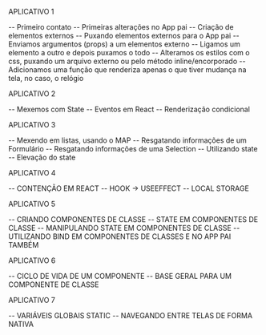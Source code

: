 
APLICATIVO 1

-- Primeiro contato
-- Primeiras alterações no App pai
-- Criação de elementos externos
-- Puxando elementos externos para o App pai
-- Enviamos argumentos (props) a um elementos externo
-- Ligamos um elemento a outro e depois puxamos o todo
-- Alteramos os estilos com o css, puxando um arquivo
externo ou pelo método inline/encorporado
-- Adicionamos uma função que renderiza apenas o que tiver
mudança na tela, no caso, o relógio

APLICATIVO 2

-- Mexemos com State
-- Eventos em React
-- Renderização condicional

APLICATIVO 3

-- Mexendo em listas, usando o MAP
-- Resgatando informações de um Formulário
-- Resgatando informações de uma Selection
-- Utilizando state
-- Elevação do state

APLICATIVO 4

-- CONTENÇÃO EM REACT
-- HOOK -> USEEFFECT
-- LOCAL STORAGE

APLICATIVO 5

-- CRIANDO COMPONENTES DE CLASSE
-- STATE EM COMPONENTES DE CLASSE
-- MANIPULANDO STATE EM COMPONENTES DE CLASSE
-- UTILIZANDO BIND EM COMPONENTES DE CLASSES
E NO APP PAI TAMBÉM

APLICATIVO 6

-- CICLO DE VIDA DE UM COMPONENTE
-- BASE GERAL PARA UM COMPONENTE DE CLASSE

APLICATIVO 7

-- VARIÁVEIS GLOBAIS STATIC
-- NAVEGANDO ENTRE TELAS DE FORMA NATIVA
